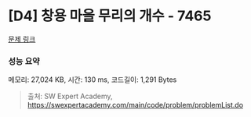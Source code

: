 # [D4] 창용 마을 무리의 개수 - 7465 

[문제 링크](https://swexpertacademy.com/main/code/problem/problemDetail.do?contestProbId=AWngfZVa9XwDFAQU) 

### 성능 요약

메모리: 27,024 KB, 시간: 130 ms, 코드길이: 1,291 Bytes



> 출처: SW Expert Academy, https://swexpertacademy.com/main/code/problem/problemList.do